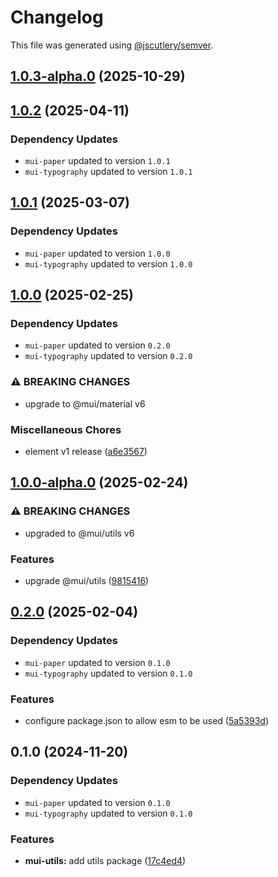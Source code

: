 # Changelog

This file was generated using [@jscutlery/semver](https://github.com/jscutlery/semver).

## [1.0.3-alpha.0](https://github.com/Availity/element/compare/@availity/mui-utils@1.0.2...@availity/mui-utils@1.0.3-alpha.0) (2025-10-29)

## [1.0.2](https://github.com/Availity/element/compare/@availity/mui-utils@1.0.1...@availity/mui-utils@1.0.2) (2025-04-11)

### Dependency Updates

* `mui-paper` updated to version `1.0.1`
* `mui-typography` updated to version `1.0.1`
## [1.0.1](https://github.com/Availity/element/compare/@availity/mui-utils@1.0.0...@availity/mui-utils@1.0.1) (2025-03-07)

### Dependency Updates

* `mui-paper` updated to version `1.0.0`
* `mui-typography` updated to version `1.0.0`
## [1.0.0](https://github.com/Availity/element/compare/@availity/mui-utils@1.0.0-alpha.0...@availity/mui-utils@1.0.0) (2025-02-25)

### Dependency Updates

* `mui-paper` updated to version `0.2.0`
* `mui-typography` updated to version `0.2.0`

### ⚠ BREAKING CHANGES

* upgrade to @mui/material v6

### Miscellaneous Chores

* element v1 release ([a6e3567](https://github.com/Availity/element/commit/a6e35671185b9f13d25c7a39c4488ecb8774633e))

## [1.0.0-alpha.0](https://github.com/Availity/element/compare/@availity/mui-utils@0.2.0...@availity/mui-utils@1.0.0-alpha.0) (2025-02-24)


### ⚠ BREAKING CHANGES

* upgraded to @mui/utils v6

### Features

* upgrade @mui/utils ([9815416](https://github.com/Availity/element/commit/9815416251a3168024e9ea2b80e1cef8b0393fee))

## [0.2.0](https://github.com/Availity/element/compare/@availity/mui-utils@0.1.0...@availity/mui-utils@0.2.0) (2025-02-04)

### Dependency Updates

* `mui-paper` updated to version `0.1.0`
* `mui-typography` updated to version `0.1.0`

### Features

* configure package.json to allow esm to be used ([5a5393d](https://github.com/Availity/element/commit/5a5393de761f52608e714dd94a05106937dd95db))

## 0.1.0 (2024-11-20)

### Dependency Updates

* `mui-paper` updated to version `0.1.0`
* `mui-typography` updated to version `0.1.0`

### Features

* **mui-utils:** add utils package ([17c4ed4](https://github.com/Availity/element/commit/17c4ed4cde3398ff4d0ada74ad2ddc47d6a228bc))
